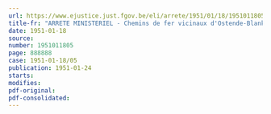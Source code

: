 ```yaml
---
url: https://www.ejustice.just.fgov.be/eli/arrete/1951/01/18/1951011805/justel
title-fr: "ARRETE MINISTERIEL - Chemins de fer vicinaux d'Ostende-Blankenberge-Le Zoute; d'Ostende-Westende-La Panne; de Bruges-Sluis-Heist; de La Panne-Furnes et de La Panne-Adinkerke. - Chemins de fer vicinaux électriques d'Ostende et de Knokke (station) à Knokke (Siska). - Tableaux des distances et plans de sectionnement."
date: 1951-01-18
source:
number: 1951011805
page: 888888
case: 1951-01-18/05
publication: 1951-01-24
starts:
modifies:
pdf-original:
pdf-consolidated:
---
```



